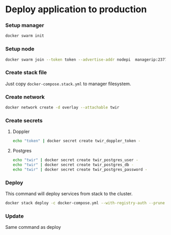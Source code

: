# Deploy application to production

### Setup manager

```bash
docker swarm init
```

### Setup node

```bash
docker swarm join --token token --advertise-addr nodepi  managerip:2377
```

### Create stack file

Just copy `docker-compose.stack.yml` to manager filesystem.

### Create network

```bash
docker network create -d overlay --attachable twir
```

### Create secrets

1. Doppler

   ```bash
   echo "token" | docker secret create twir_doppler_token -
   ```

2. Postgres

   ```bash
   echo "twir" | docker secret create twir_postgres_user -
   echo "twir" | docker secret create twir_postgres_db -
   echo "twir" | docker secret create twir_postgres_password -
   ```

### Deploy

This command will deploy services from stack to the cluster.

```bash
docker stack deploy -c docker-compose.yml --with-registry-auth --prune twir
```

### Update

Same command as deploy
